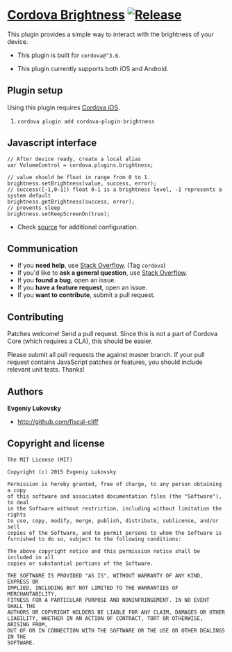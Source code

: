 # [Cordova Brightness](https://github.com/mgcrea/cordova-plugin-brightness) [![Release](https://img.shields.io/npm/v/cordova-plugin-brightness.svg?style=flat)](https://github.com/mgcrea/cordova-plugin-brightness/releases)

This plugin provides a simple way to interact with the brightness of your device.

* This plugin is built for `cordova@^3.6`.

* This plugin currently supports both iOS and Android.


## Plugin setup

Using this plugin requires [Cordova iOS](https://github.com/apache/cordova-ios).

1. `cordova plugin add cordova-plugin-brightness`


## Javascript interface

    // After device ready, create a local alias
    var VolumeControl = cordova.plugins.brightness;

    // value should be float in range from 0 to 1.
    brightness.setBrightness(value, success, error);
    // success([-1,0-1]) float 0-1 is a brightness level, -1 represents a system default
    brightness.getBrightness(success, error);
    // prevents sleep
    brightness.setKeepScreenOn(true);

* Check [source](https://github.com/mgcrea/cordova-plugin-brightness/tree/master/www/brightness.js) for additional configuration.


## Communication

- If you **need help**, use [Stack Overflow](http://stackoverflow.com/questions/tagged/cordova). (Tag `cordova`)
- If you'd like to **ask a general question**, use [Stack Overflow](http://stackoverflow.com/questions/tagged/cordova).
- If you **found a bug**, open an issue.
- If you **have a feature request**, open an issue.
- If you **want to contribute**, submit a pull request.


## Contributing

Patches welcome! Send a pull request. Since this is not a part of Cordova Core (which requires a CLA), this should be easier.

Please submit all pull requests the against master branch. If your pull request contains JavaScript patches or features, you should include relevant unit tests. Thanks!


## Authors

**Evgeniy Lukovsky**

+ http://github.com/fiscal-cliff


## Copyright and license

    The MIT License (MIT)

    Copyright (c) 2015 Evgeniy Lukovsky

    Permission is hereby granted, free of charge, to any person obtaining a copy
    of this software and associated documentation files (the "Software"), to deal
    in the Software without restriction, including without limitation the rights
    to use, copy, modify, merge, publish, distribute, sublicense, and/or sell
    copies of the Software, and to permit persons to whom the Software is
    furnished to do so, subject to the following conditions:

    The above copyright notice and this permission notice shall be included in all
    copies or substantial portions of the Software.

    THE SOFTWARE IS PROVIDED "AS IS", WITHOUT WARRANTY OF ANY KIND, EXPRESS OR
    IMPLIED, INCLUDING BUT NOT LIMITED TO THE WARRANTIES OF MERCHANTABILITY,
    FITNESS FOR A PARTICULAR PURPOSE AND NONINFRINGEMENT. IN NO EVENT SHALL THE
    AUTHORS OR COPYRIGHT HOLDERS BE LIABLE FOR ANY CLAIM, DAMAGES OR OTHER
    LIABILITY, WHETHER IN AN ACTION OF CONTRACT, TORT OR OTHERWISE, ARISING FROM,
    OUT OF OR IN CONNECTION WITH THE SOFTWARE OR THE USE OR OTHER DEALINGS IN THE
    SOFTWARE.
